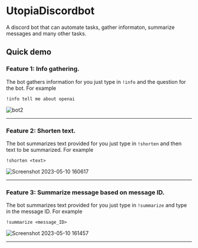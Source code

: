 # UtopiaDiscordbot
A discord bot that can automate tasks, gather informaton, summarize messages and many other tasks.

## Quick demo
### Feature 1: Info gathering.
The bot gathers information for you just type in `!info` and the question for the bot. For example
```
!info tell me about openai
```
![bot2](https://user-images.githubusercontent.com/119479391/236719363-687c4d11-6470-4f9b-bd82-1f7837951588.png)

---

### Feature 2: Shorten text.
The bot summarizes text provided for you just type in `!shorten` and then text to be summarized. For example
```
!shorten <text>
```
![Screenshot 2023-05-10 160617](https://github.com/puneeth072003/UtopiaDiscordbot/assets/119479391/2ff5b434-dd71-4082-8442-f8c10304d60d)

---
### Feature 3: Summarize message based on message ID.
The bot summarizes text provided for you just type in `!summarize` and type in the message ID. For example
```
!summarize <message_ID>
```
![Screenshot 2023-05-10 161457](https://github.com/puneeth072003/UtopiaDiscordbot/assets/119479391/4c1226c6-9b00-43fe-97fe-9cb499e9aea4)

---

